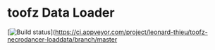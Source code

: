 # toofz Data Loader

[![Build status](https://ci.appveyor.com/api/projects/status/gpnh3cbvi2224wyh/branch/master?svg=true)](https://ci.appveyor.com/project/leonard-thieu/toofz-necrodancer-loaddata/branch/master
